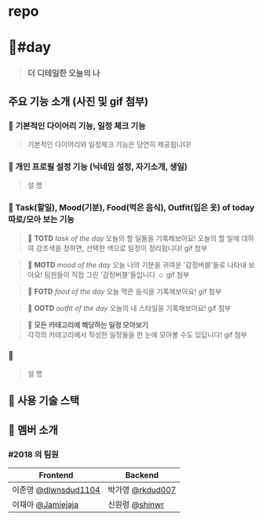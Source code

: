 # repo
# :pencil:__#day__ 
> ### 더 디테일한 오늘의 나  


## 주요 기능 소개 (사진 및 gif 첨부)


### :ledger: **기본적인 다이어리 기능, 일정 체크 기능**  
>기본적인 다이어리와 일정체크 기능은 당연히 제공됩니다!
>


### :ledger: 개인 프로필 설정 기능 (닉네임 설정, 자기소개, 생일)  
>설
>명


### :ledger: Task(할일), Mood(기분), Food(먹은 음식), Outfit(입은 옷) of today 따로/모아 보는 기능
>:pushpin: **TOTD**   *task of the day*
>오늘의 할 일들을 기록해보아요!
>오늘의 할 일에 대하여 강조색을 정하면, 선택한 색으로 일정이 정리됩니다!
>gif 첨부


>:pushpin: **MOTD**   *mood of the day*
>오늘 나의 기분을 귀여운 '감정버블'들로 나타내 보아요!
>팀원들이 직접 그린 '감정버블'들입니다 :relaxed:
>gif 첨부

>:pushpin: **FOTD**   *food of the day*
>오늘 먹은 음식을 기록해보아요!
>gif 첨부

>:pushpin: **OOTD**   *outfit of the day*
>오늘의 내 스타일을 기록해보아요!
>gif 첨부

>:pushpin: **모든 카테고리에 해당하는 일정 모아보기**   
>각각의 카테고리에서 작성한 일정들을 한 눈에 모아볼 수도 있답니다!
>gif 첨부

### :ledger: 
>설
>명



## :nut_and_bolt: 사용 기술 스택


## :couple: 멤버 소개
### **#2018 의 팀원**


Frontend | Backend
------------ | ------------- 
이준영 [@dlwnsdud1104](https://github.com/dlwnsdud1104)| 박가영 [@rkdud007](https://github.com/rkdud007)
이재아 [@Jamiejaja](https://github.com/Jamiejaja) | 신원령 [@shinwr](https://github.com/shinwr)
